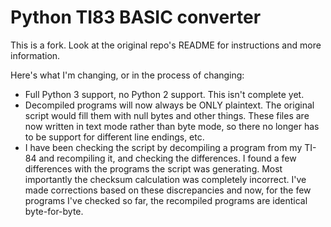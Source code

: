 # Python TI83 BASIC converter

This is a fork. Look at the original repo's README for instructions and more information.

Here's what I'm changing, or in the process of changing:
- Full Python 3 support, no Python 2 support. This isn't complete yet.
- Decompiled programs will now always be ONLY plaintext. The original script would fill them with null bytes and other things. These files are now written in text mode rather than byte mode, so there no longer has to be support for different line endings, etc.
- I have been checking the script by decompiling a program from my TI-84 and recompiling it, and checking the differences. I found a few differences with the programs the script was generating. Most importantly the checksum calculation was completely incorrect. I've made corrections based on these discrepancies and now, for the few programs I've checked so far, the recompiled programs are identical byte-for-byte.
